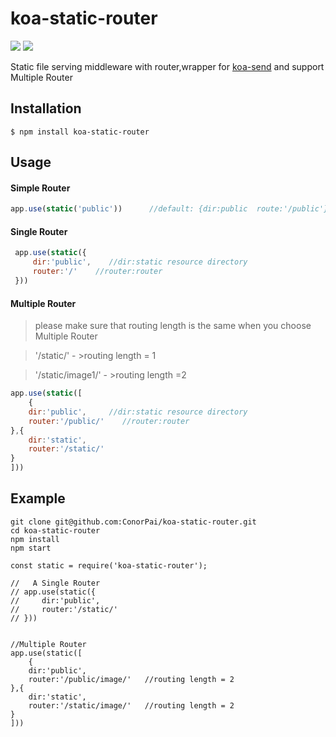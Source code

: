 
# koa-static-router
![](https://img.shields.io/badge/npm-1.3.0-blue.svg)
![](https://img.shields.io/badge/build-passing-brightgreen.svg)






Static file serving middleware with router,wrapper for [koa-send](https://github.com/koajs/send) and support Multiple Router  

## Installation

```
$ npm install koa-static-router
```

## Usage
#### Simple Router  
```javascript
app.use(static('public'))      //default: {dir:public  route:'/public'}
```
####  Single Router   
```javascript
 app.use(static({
     dir:'public',    //dir:static resource directory
     router:'/'    //router:router
 }))
```

#### Multiple Router  
> please make sure that routing length is the same when you choose Multiple Router  

> '/static/'         - >routing length = 1

> '/static/image1/'  - >routing length =2
```javascript
app.use(static([
    {
    dir:'public',     //dir:static resource directory
    router:'/public/'    //router:router
},{
    dir:'static',
    router:'/static/'  
}
]))
```

## Example
```
git clone git@github.com:ConorPai/koa-static-router.git
cd koa-static-router
npm install 
npm start

const static = require('koa-static-router');

//   A Single Router
// app.use(static({
//     dir:'public',
//     router:'/static/'   
// }))


//Multiple Router
app.use(static([
    {
    dir:'public',     
    router:'/public/image/'   //routing length = 2
},{
    dir:'static',
    router:'/static/image/'   //routing length = 2
}
]))
```

